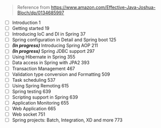> Reference from https://www.amazon.com/Effective-Java-Joshua-Bloch/dp/0134685997

- [ ] Introduction 1  
- [ ] Getting started 19
- [ ] Introducing IoC and DI in Spring 37
- [ ] Spring configuration in Detail and Spring boot 125
- [ ] _**(In progress)**_ Introducing Spring AOP 211
- [ ] _**(In progress)**_ Spring JDBC support 297
- [ ] Using Hibernate in Spring 355
- [ ] Data access in Spring with JPA2 393
- [ ] Transaction Management 467
- [ ] Validation type conversion and Formatting 509
- [ ] Task scheduling 537
- [ ] Using Spring Remoting 615
- [ ] Spring testing 639
- [ ] Scripting support in Spring 639
- [ ] Application Monitoring 655
- [ ] Web Application 665
- [ ] Web socket 751
- [ ] Spring projects: Batch, Integration, XD and more 773
<!--stackedit_data:
eyJoaXN0b3J5IjpbMTk2MzIxMDgyNV19
-->